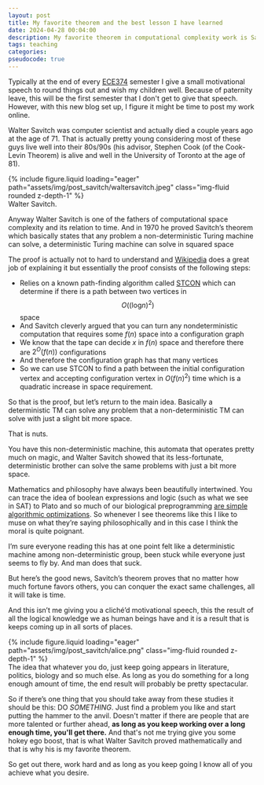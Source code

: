 ```yaml
---
layout: post
title: My favorite theorem and the best lesson I have learned
date: 2024-04-28 00:04:00
description: My favorite theorem in computational complexity work is Savitch's Theorem. There are more important theorems, but Savitch's theorem offers life advice that I think we would all be wise to follow. This post is adapted from a speech I usually give at the end of a semester of ECE374B.   
tags: teaching
categories: 
pseudocode: true
---
```


Typically at the end of every [ECE374](https://github.com/SaswatPadhi/pseudocode.js) semester I give a small motivational speech to round things out and wish my children well. Because of paternity leave, this will be the first semester that I don't get to give that speech. However, with this new blog set up, I figure it might be time to post my work online. 

Walter Savitch was computer scientist and actually died a couple years ago at the age of 71. That is actually pretty young considering most of these guys live well into their 80s/90s (his advisor, Stephen Cook (of the Cook-Levin Theorem) is alive and well in the University of Toronto at the age of 81).

<div class="row mt-6">
    <div class="col-sm mt-3 mt-md-0">
        {% include figure.liquid loading="eager" path="assets/img/post_savitch/waltersavitch.jpeg" class="img-fluid rounded z-depth-1" %}
    </div>
</div>
<div class="caption">
    Walter Savitch.
</div>

Anyway Walter Savitch is one of the fathers of computational space complexity and its relation to time. 
And in 1970 he proved Savitch’s theorem which basically states that any problem a non-deterministic Turing machine can solve, a deterministic Turing machine can solve in squared space

The proof is actually not to hard to understand and [Wikipedia](https://en.wikipedia.org/wiki/Savitch%27s_theorem) does a great job of explaining it but essentially the proof consists of the following steps:

* Relies on a known path-finding algorithm called [STCON](https://en.wikipedia.org/wiki/St-connectivity) which can determine if there is a path between two vertices in $$O\left( \left( \text{log}n \right)^2 \right)$$ space
* And Savitch cleverly argued that you can turn any nondeterministic computation that requires some $f\left(n\right)$ space into a configuration graph 
* We know that the tape can decide $x$ in $f\left(n\right)$ space and therefore there are $2^O\left(f\left(n\right)\right)$ configurations 
* And therefore the configuration graph has that many vertices 
* So we can use STCON to find a path between the initial configuration vertex and accepting configuration vertex in $O\left(f\left(n\right)^2\right)$ time which is a quadratic increase in space requirement. 

So that is the proof, but let’s return to the main idea. Basically a deterministic TM can solve any problem that a non-deterministic TM can solve with just a slight bit more space. 

That is nuts. 

You have this non-deterministic machine, this automata that operates pretty much on magic, and Walter Savitch showed that its less-fortunate, deterministic brother can solve the same problems with just a bit more space. 

Mathematics and philosophy have always been beautifully intertwined. You can trace the idea of boolean expressions and logic (such as what we see in SAT) to Plato and so much of our biological preprogramming [are simple algorithmic optimizations](https://radiolab.org/podcast/104010-one-good-deed-deserves-another). So whenever I see theorems like this I like to muse on what they’re saying philosophically and in this case I think the moral is quite poignant. 

I’m sure everyone reading this has at one point felt like a deterministic machine among non-deterministic group, been stuck while everyone just seems to fly by. And man does that suck. 

But here’s the good news, Savitch’s theorem proves that no matter how much fortune favors others, you can conquer the exact same challenges, all it will take is time. 

And this isn’t me giving you a cliché’d motivational speech, this the result of all the logical knowledge we as human beings have and it is a result that is keeps coming up in all sorts of places. 

<div class="row mt-3">
    <div class="col-sm mt-3 mt-md-0">
        {% include figure.liquid loading="eager" path="assets/img/post_savitch/alice.png" class="img-fluid rounded z-depth-1" %}
    </div>
</div>
<div class="caption">
    The idea that whatever you do, just keep going appears in literature, politics, biology and so much else. As long as you do something for a long enough amount of time, the end result will probably be pretty spectacular.
</div>

So if there’s one thing that you should take away from these studies it should be this: DO *SOMETHING*. Just find a problem you like and start putting the hammer to the anvil. Doesn't matter if there are people that are more talented or further ahead, **as long as you keep working over a long enough time, you'll get there.** And that's not me trying give you some hokey ego boost, that is what Walter Savitch proved mathematically and that is why his is my favorite theorem. 

So get out there, work hard and as long as you keep going I know all of you achieve what you desire. 